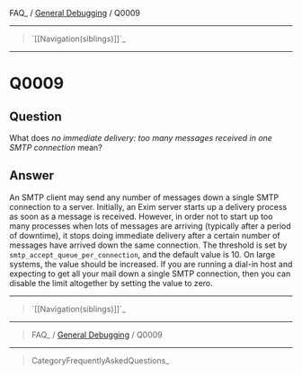 FAQ\_ / [General Debugging](FAQ/General_Debugging) / Q0009

* * * * *

> \`[[Navigation(siblings)]]\`\_

* * * * *

Q0009
=====

Question
--------

What does *no immediate delivery: too many messages received in one SMTP
connection* mean?

Answer
------

An SMTP client may send any number of messages down a single SMTP
connection to a server. Initially, an Exim server starts up a delivery
process as soon as a message is received. However, in order not to start
up too many processes when lots of messages are arriving (typically
after a period of downtime), it stops doing immediate delivery after a
certain number of messages have arrived down the same connection. The
threshold is set by `smtp_accept_queue_per_connection`, and the default
value is 10. On large systems, the value should be increased. If you are
running a dial-in host and expecting to get all your mail down a single
SMTP connection, then you can disable the limit altogether by setting
the value to zero.

* * * * *

> \`[[Navigation(siblings)]]\`\_

* * * * *

> FAQ\_ / [General Debugging](FAQ/General_Debugging) / Q0009

* * * * *

> CategoryFrequentlyAskedQuestions\_
